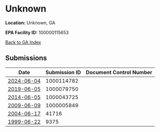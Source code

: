 # Unknown

**Location:** Unknown, GA

**EPA Facility ID:** 100000115653

[Back to GA Index](../../index.md)

## Submissions

| Date | Submission ID | Document Control Number |
|------|--------------|-------------------------|
| [2024-06-04](submissions/1000114782.md) | 1000114782 |  |
| [2019-06-05](submissions/1000079750.md) | 1000079750 |  |
| [2014-06-05](submissions/1000043725.md) | 1000043725 |  |
| [2009-06-09](submissions/1000005849.md) | 1000005849 |  |
| [2004-06-17](submissions/41716.md) | 41716 |  |
| [1999-06-22](submissions/9375.md) | 9375 |  |
